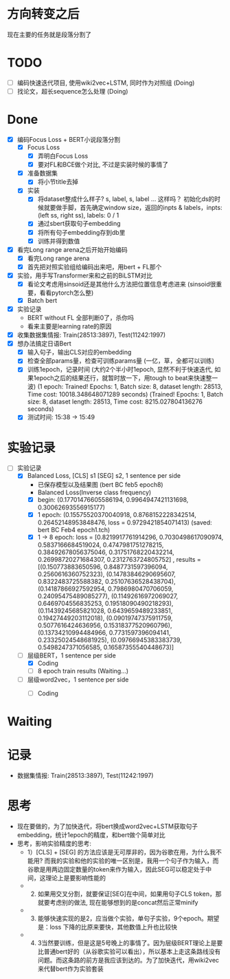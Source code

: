 # 方向转变之后

现在主要的任务就是段落分割了

# TODO

- [ ] 编码快速迭代项目, 使用wiki2vec+LSTM, 同时作为对照组 (Doing)
- [ ] 找论文，超长sequence怎么处理 (Doing)

# Done

- [X] 编码Focus Loss + BERT小说段落分割
  - [X] Focus Loss
    - [X] 弄明白Focus Loss
    - [X] 要对FL和BCE做个对比, 不过是实装时候的事情了
  - [X] 准备数据集
    - [X] 将小节title去掉
  - [X] 实装
    - [X] 将dataset整成什么样子? s, label, s, label ... 这样吗？ 初始化ds的时候就要做手脚，首先确定window size，返回的inpts & labels，inpts: (left ss,  right ss), labels: 0 / 1
    - [X] 通过sbert获取句子embedding
    - [X] 将所有句子embedding存到db里
    - [X] 训练并得到数值
- [X] 看完Long range arena之后开始开始编码
  - [X] 看完Long range arena
  - [X] 首先把对照实验组给编码出来吧，用bert + FL那个
- [X] 实验，用手写Transformer来和之前的BiLSTM对比
  - [X] 看论文考虑用sinsoid还是其他什么方法把位置信息考虑进来 (sinsoid很重要，看看pytorch怎么整)
  - [X] Batch bert
- [X] 实验记录 
  - BERT without FL 全部判断0了，杀你吗 
  - 看来主要是learning rate的原因
- [X] 收集数据集情报: Train(28513:3897), Test(11242:1997)
- [X] 想办法搞定日语Bert
  - [X] 输入句子，输出CLS对应的embedding
  - [X] 检查全部params量，检查可训练params量 (一亿，草，全都可以训练)
  - [X] 训练1epoch，记录时间 (大约2个半小时1epoch, 显然不利于快速迭代, 如果1epoch之后的结果还行，就暂时放一下，用tough to beat来快速整一波) (1 epoch: Trained! Epochs: 1, Batch size: 8, dataset length: 28513, Time cost: 10018.348648071289 seconds) (Trained! Epochs: 1, Batch size: 8, dataset length: 28513, Time cost: 8215.027804136276 seconds)
  - [X] 测试时间: 15:38 -> 15:49

# 实验记录

- [ ] 实验记录
  - [X] Balanced Loss, [CLS] s1 [SEG] s2, 1 sentence per side
    - 已保存模型以及结果图 (bert BC feb5 epoch8)
    - Balanced Loss(Inverse class frequency)
    - [X] begin: (0.17701476605586194, 0.9964947421131698, 0.30062693556915177)
    - [X] 1 epoch: (0.15575520370040918, 0.8768152228342514, 0.26452148953848476, loss = 0.9729421854071413) (saved: bert BC Feb4 epoch1.tch)
    - [X] 1 -> 8 epoch: loss = [0.8219917761914296, 0.7030498617090974, 0.5837166684519024, 0.4747981751278215, 0.38492678056375046, 0.31751768220432214, 0.26998720271684307, 0.2312763724805752] , results = [(0.150773883650596, 0.8487731597396094, 0.2560616360752323), (0.14783846290695607, 0.8322483725588382, 0.25107636528438704), (0.14187866927592954, 0.7986980470706059, 0.24095475489085277), (0.11492616972069027, 0.6469704556835253, 0.19518090490218293), (0.11439245685821028, 0.6439659489233851, 0.19427449203112018), (0.09019747375911759, 0.5077616424636956, 0.15318377520960796), (0.13734210994484966, 0.7731597396094141, 0.23325024548681925), (0.09766945383383739, 0.5498247371056585, 0.16587355540448673)]
  - [ ] 层级BERT，1 sentence per side 
    - [X] Coding 
    - [ ] 8 epoch train results (Waiting...)
  - [ ] 层级word2vec，1 sentence per side
    - [ ] Coding


# Waiting


# 记录

* 数据集情报: Train(28513:3897), Test(11242:1997)

# 思考

* 现在要做的，为了加快迭代，将bert换成word2vec+LSTM获取句子embedding，统计1epoch的精度，和bert做个简单对比
* 思考，影响实验精度的思考: 
  - 1）[CLS] + [SEG] 的方法应该是无可厚非的，因为谷歌在用，为什么我不能用? 而我的实验和他的实验的唯一区别是，我用一个句子作为输入，而谷歌是用两边固定数量的token来作为输入，因此SEG可以稳定处于中间，这理论上是要影响性能的
  - 2) 如果用交叉分割，就要保证[SEG]在中间，如果用句子CLS token，那就要考虑别的做法, 现在能够想到的是concat然后正常minify
  - 3) 能够快速实现的是2，应当做个实验，单句子实验，9个epoch。期望是：loss 下降的比原来要快，其他数值上升也比较快
  - 4) 3当然要训练，但是这是5号晚上的事情了。因为层级BERT理论上是要比普通bert好的（从谷歌实验可以看出），所以基本上走这条路线没有问题。而这条路的前方是我应该到达的。为了加快迭代，用wiki2vec来代替bert作为实验套装




